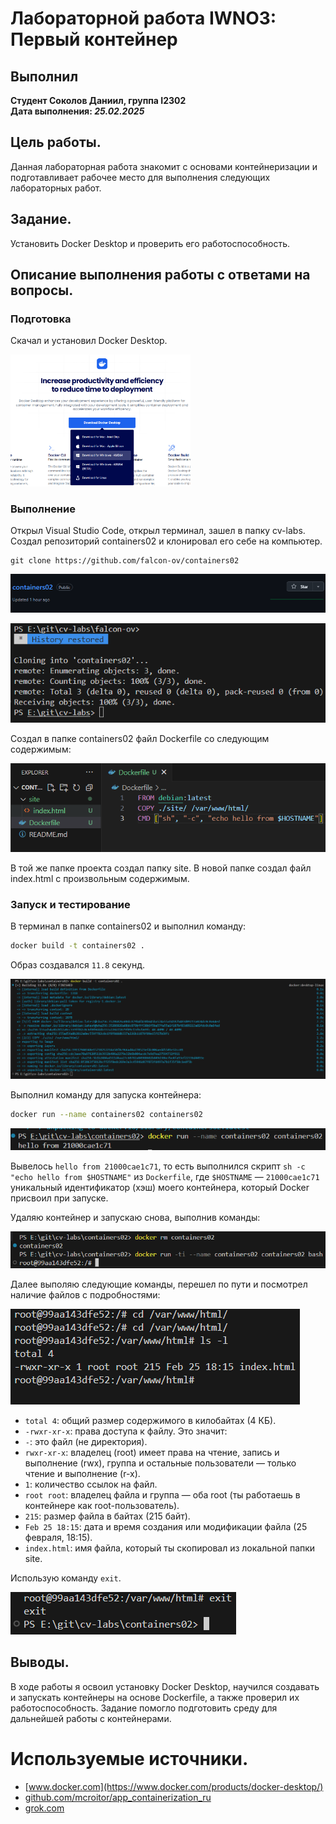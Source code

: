 # Лабораторной работа IWNO3: Первый контейнер

## Выполнил
**Студент Соколов Даниил, группа I2302**  
**Дата выполнения: _25.02.2025_** 

## Цель работы.

Данная лабораторная работа знакомит с основами контейнеризации и подготавливает рабочее место для выполнения следующих лабораторных работ.

## Задание.

Установить Docker Desktop и проверить его работоспособность.

## Описание выполнения работы с ответами на вопросы.

### Подготовка

Скачал и установил Docker Desktop.

<img src="/images/Screenshot_8.png" style="WIDTH: 30vw">

<!-- ![](images/Screenshot_8.png) -->

### Выполнение

Открыл Visual Studio Code, открыл терминал, зашел в папку cv-labs.
Создал репозиторий containers02 и клонировал его себе на компьютер.

```
git clone https://github.com/falcon-ov/containers02
```

![](images/Screenshot_10.png)

![](images/Screenshot_1.png)

Создал в папке containers02 файл Dockerfile со следующим содержимым:

![](images/Screenshot_2.png)

В той же папке проекта создал папку site. В новой папке создал файл index.html с произвольным содержимым.

### Запуск и тестирование

В терминал в папке containers02 и выполнил команду:

```sh
docker build -t containers02 .
```
Образ создавался `11.8` секунд.

![](images/Screenshot_4.png)

Выполнил команду для запуска контейнера:

```sh
docker run --name containers02 containers02
```

![](images/Screenshot_5.png)

Вывелось `hello from 21000cae1c71`, то есть выполнился скрипт `sh -c "echo hello from $HOSTNAME"` из `Dockerfile`, где `$HOSTNAME` — `21000cae1c71` уникальный идентификатор (хэш) моего контейнера, который Docker присвоил при запуске.

Удаляю контейнер и запускаю снова, выполнив команды:

![](images/Screenshot_6.png)

Далее выполяю следующие команды, перешел по пути и посмотрел наличие файлов с подробностями:

![](images/Screenshot_9.png)

- `total 4`: общий размер содержимого в килобайтах (4 КБ).
- `-rwxr-xr-x`: права доступа к файлу. Это значит:
- `-`: это файл (не директория).
- `rwxr-xr-x`: владелец (root) имеет права на чтение, запись и выполнение (rwx), группа и остальные пользователи — только чтение и выполнение (r-x).
- `1`: количество ссылок на файл.
- `root root`: владелец файла и группа — оба root (ты работаешь в контейнере как root-пользователь).
- `215`: размер файла в байтах (215 байт).
- `Feb 25 18:15`: дата и время создания или модификации файла (25 февраля, 18:15).
- `index.html`: имя файла, который ты скопировал из локальной папки site.

Использую команду `exit`.

![](images/Screenshot_11.png)

## Выводы.

В ходе работы я освоил установку Docker Desktop, научился создавать и запускать контейнеры на основе Dockerfile, а также проверил их работоспособность. Задание помогло подготовить среду для дальнейшей работы с контейнерами.

# Используемые источники.
- [www.docker.com](https://www.docker.com/products/docker-desktop/)
- [github.com/mcroitor/app_containerization_ru](https://github.com/mcroitor/app_containerization_ru)
- [grok.com](https://grok.com/)
